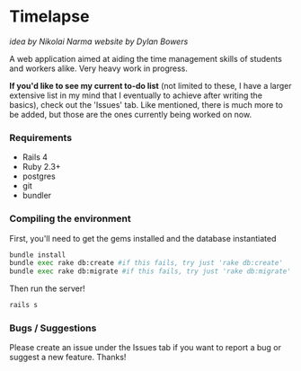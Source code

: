 # Timelapse
*idea by Nikolai Narma*
*website by Dylan Bowers*

A web application aimed at aiding the time management skills of students and workers alike. Very heavy work in progress. 

**If you'd like to see my current to-do list** (not limited to these, I have a larger extensive list in my mind that I eventually to achieve after writing the basics), check out the 'Issues' tab. Like mentioned, there is much more to be added, but those are the ones currently being worked on now.

### Requirements
 * Rails 4
 * Ruby 2.3+
 * postgres
 * git
 * bundler

### Compiling the environment

First, you'll need to get the gems installed and the database instantiated
```python
bundle install
bundle exec rake db:create #if this fails, try just 'rake db:create'
bundle exec rake db:migrate #if this fails, try just 'rake db:migrate'
```

Then run the server!
```python
rails s
```

### Bugs / Suggestions

Please create an issue under the Issues tab if you want to report a bug or suggest a new feature. Thanks!
